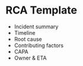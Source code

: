 # RCA Template
- Incident summary
- Timeline
- Root cause
- Contributing factors
- CAPA
- Owner & ETA
